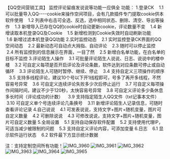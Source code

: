 【QQ空间营销工具】
监控评论留痕发说说等功能一应俱全
功能：
1.登录CK
   1.1 可以批量导入QQ----cookie来操作空间项目，会有几款插件专门提取cookie供本软件使用
   1.2 列表中右击可全选、反选，选中相同状态、删除、清空、导出等操作
   1.3 新增导入已存在QQ的cookie时自动更新cookie，评论数量不变
   1.4 新增读取本机登录QQ及Cookie
   1.5 新增检测到Cookie失效时自动刷新功能
   1.6 新增过滤本机登录QQ功能
2.实时监控动态
   2.1 实时监控登录CK界面的QQ空间动态
   2.2 最新动态可自动点大拇指、自动评论
   2.3 随时可以停止监控
   2.4 所有监控到的信息展示在界面，一目了然
   2.5 新增白名单功能，在白名单的目标不监控
3.评论陌生人操作
   3.1 可批量评论陌生人说说、日志、说说中的楼中楼
   3.2 可自定义每项是否开启评论及评论条数，软件达到对应条数可停止或自动循环
   3.3 评论陌生人可随时暂停、继续、停止
   3.4 支持自定义三项操作的顺序
   3.5 支持多线程评论，建议10个号以下开1线程即可，号多了再开多线程，不然容易号异常
   3.6 可自定义连续评论失败多少次后停止运行
   3.7 可自定义每项操作间隔时间，建议不少于120秒，太快容易号异常
   3.8 可自定义评论多少条休息多长时间（评论成功的计数）
   3.9 支持指定陌生人QQ文件（txt记事本文件）
   3.10 可自定义单个号连续评论几条换号
   3.11 新增评论陌生人记录信息，可随时查看评论记录
4.自己说说
   4.1 可发表说说，支持文字+图片+随机变量，图片可自定义数量
   4.2 可删除说说
   4.3 可修改说说，支持文字+图片+随机变量，图片可自定义数量
5.全局设置
   5.1 支持自动保存软件配置
   5.2 支持使用代理IP，可适当减少被限制的问题
   5.3 支持自定义评论内容，可添加变量
6.日志
   6.1 显示软件运行状态
   6.2 软件最下方显示统计数据

注：支持定制空间所有功能！![IMG_3960](https://github.com/user-attachments/assets/3fc7f81f-7c80-4795-9136-593b76e4e01c)
![IMG_3961](https://github.com/user-attachments/assets/87a60a30-19c3-48c5-b30f-03f394203890)
![IMG_3962](https://github.com/user-attachments/assets/1feb81f6-6770-46a9-9dfc-86edecaababd)
![IMG_3963](https://github.com/user-attachments/assets/03dd100a-940d-4186-b79f-387389a463c9)
![IMG_3964](https://github.com/user-attachments/assets/ba0a4016-0e49-496f-8483-c3d0ccaf6623)
![IMG_3965](https://github.com/user-attachments/assets/743c20f2-dd94-4bd8-acb8-99c9e72b8672)

